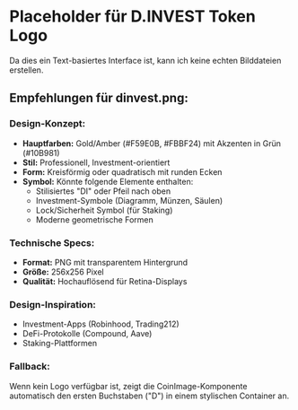 # Placeholder für D.INVEST Token Logo

Da dies ein Text-basiertes Interface ist, kann ich keine echten Bilddateien erstellen.

## Empfehlungen für dinvest.png:

### Design-Konzept:
- **Hauptfarben:** Gold/Amber (#F59E0B, #FBBF24) mit Akzenten in Grün (#10B981)
- **Stil:** Professionell, Investment-orientiert
- **Form:** Kreisförmig oder quadratisch mit runden Ecken
- **Symbol:** Könnte folgende Elemente enthalten:
  - Stilisiertes "DI" oder Pfeil nach oben
  - Investment-Symbole (Diagramm, Münzen, Säulen)
  - Lock/Sicherheit Symbol (für Staking)
  - Moderne geometrische Formen

### Technische Specs:
- **Format:** PNG mit transparentem Hintergrund
- **Größe:** 256x256 Pixel
- **Qualität:** Hochauflösend für Retina-Displays

### Design-Inspiration:
- Investment-Apps (Robinhood, Trading212)
- DeFi-Protokolle (Compound, Aave)
- Staking-Plattformen

### Fallback:
Wenn kein Logo verfügbar ist, zeigt die CoinImage-Komponente automatisch den ersten Buchstaben ("D") in einem stylischen Container an.
